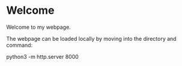 

# Welcome

Welcome to my webpage.

The webpage can be loaded locally by moving into the directory and command:


python3 -m http.server 8000